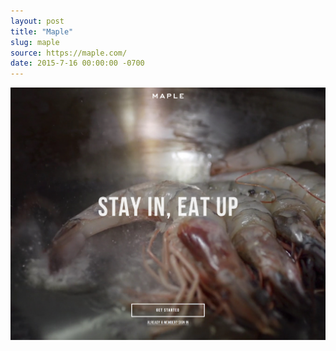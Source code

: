 ```yaml
---
layout: post
title: "Maple"
slug: maple
source: https://maple.com/
date: 2015-7-16 00:00:00 -0700
---
```


<img src="/assets/img/screenshots/maple.jpg">
